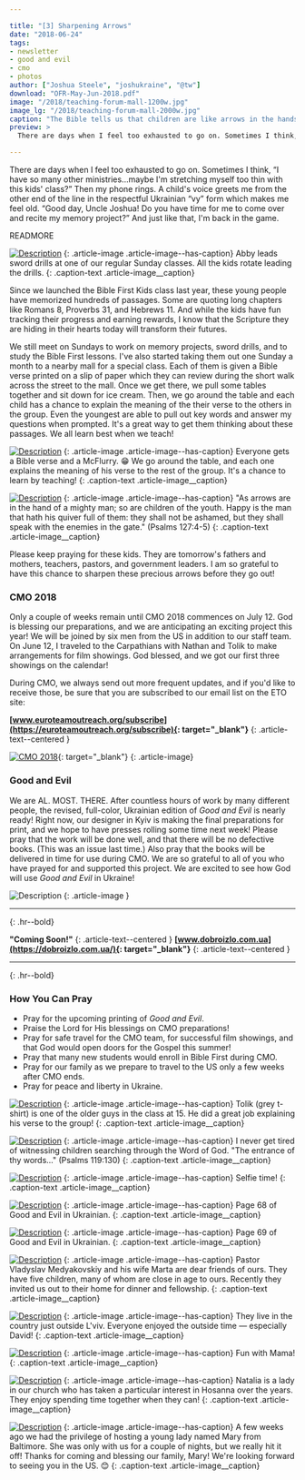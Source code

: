 ```yaml
---

title: "[3] Sharpening Arrows"
date: "2018-06-24"
tags:
- newsletter
- good and evil
- cmo
- photos
author: ["Joshua Steele", "joshukraine", "@tw"]
download: "OFR-May-Jun-2018.pdf"
image: "/2018/teaching-forum-mall-1200w.jpg"
image_lg: "/2018/teaching-forum-mall-2000w.jpg"
caption: "The Bible tells us that children are like arrows in the hands of a warrior — their impact can be swift and far-reaching. But effective arrows need preparation. They require thoughtful crafting to ensure that they are straight and sharp. I'm excited by the little arrows God is raising up here in our church in L'viv, and I'd like to tell you about how we are using Scripture to prepare these young people to have an impact for Christ."
preview: >
  There are days when I feel too exhausted to go on. Sometimes I think, “I have so many other ministries...maybe I'm stretching myself too thin with this kids' class?” Then my phone rings. A child's voice greets me from the other end of the line in the respectful Ukrainian “vy” form which makes me feel old. “Good day, Uncle Joshua! Do you  have time for me to come over and recite my memory project?” And just like that, I'm back in the game.

---
```


There are days when I feel too exhausted to go on. Sometimes I think, “I have so many other ministries...maybe I'm stretching myself too thin with this kids' class?” Then my phone rings. A child's voice greets me from the other end of the line in the respectful Ukrainian “vy” form which makes me feel old. “Good day, Uncle Joshua! Do you  have time for me to come over and recite my memory project?” And just like that, I'm back in the game.

READMORE

[![Description](https://d21yo20tm8bmc2.cloudfront.net/2018/abby-leads-sword-drills-550w.jpg)](https://d21yo20tm8bmc2.cloudfront.net/2018/abby-leads-sword-drills-2000w.jpg)
{: .article-image .article-image--has-caption}
Abby leads sword drills at one of our regular Sunday classes. All the kids rotate leading the drills.
{: .caption-text .article-image__caption}

Since we launched the Bible First Kids class last year, these young people have memorized hundreds of passages. Some are quoting long chapters like Romans 8, Proverbs 31, and Hebrews 11. And while the kids have fun tracking their progress and earning rewards, I know that the Scripture they are hiding in their hearts today will transform their futures.

We still meet on Sundays to work on memory projects, sword drills, and to study the Bible First lessons. I've also started taking them out one Sunday a month to a nearby mall for a special class. Each of them is given a Bible verse printed on a slip of paper which they can review during the short walk across the street to the mall. Once we get there, we pull some tables together and sit down for ice cream. Then, we go around the table and each child has a chance to explain the meaning of the their verse to the others in the group. Even the youngest are able to pull out key words and answer my questions when prompted. It's a great way to get them thinking about these passages. We all learn best when we teach!

[![Description](https://d21yo20tm8bmc2.cloudfront.net/2018/bfk-forum-mcflurries-550w.jpg)](https://d21yo20tm8bmc2.cloudfront.net/2018/bfk-forum-mcflurries-1500w.jpg)
{: .article-image .article-image--has-caption}
Everyone gets a Bible verse and a McFlurry. 😁 We go around the table, and each one explains the meaning of his verse to the rest of the group. It's a chance to learn by teaching!
{: .caption-text .article-image__caption}

[![Description](https://d21yo20tm8bmc2.cloudfront.net/2018/bfk-kids-mall-group-550w.jpg)](https://d21yo20tm8bmc2.cloudfront.net/2018/bfk-kids-mall-group-2000w.jpg)
{: .article-image .article-image--has-caption}
"As arrows are in the hand of a mighty man; so are children of the youth. Happy is the man that hath his quiver full of them: they shall not be ashamed, but they shall speak with the enemies in the gate." (Psalms 127:4-5)
{: .caption-text .article-image__caption}

Please keep praying for these kids. They are tomorrow's fathers and mothers, teachers, pastors, and government leaders. I am so grateful to have this chance to sharpen these precious arrows before they go out!

### CMO 2018

Only a couple of weeks remain until CMO 2018 commences on July 12. God is blessing our preparations, and we are anticipating an exciting project this year! We will be joined by six men from the US in addition to our staff team. On June 12, I traveled to the Carpathians with Nathan and Tolik to make arrangements for film showings. God blessed, and we got our first three showings on the calendar!

During CMO, we always send out more frequent updates, and if you'd like to receive those, be sure that you are subscribed to our email list on the ETO site:

**[www.euroteamoutreach.org/subscribe](https://euroteamoutreach.org/subscribe){: target="_blank"}**
{: .article-text--centered }

[![CMO 2018](https://d21yo20tm8bmc2.cloudfront.net/2017/11/cmo-logo-full-300w.png)](https://cmoproject.org/){: target="_blank"}
{: .article-image}

### Good and Evil

We are AL. MOST. THERE. After countless hours of work by many different people, the revised, full-color, Ukrainian edition of *Good and Evil* is nearly ready! Right  now, our designer in Kyiv is making the final preparations for print, and we hope to have presses rolling some time next week!
Please pray that the work will be done well, and that there will be no defective books. (This was an issue last time.) Also pray that the books will be delivered in time for use during CMO. We are so grateful to all of you who have prayed for and supported this project. We are excited to see how God will use *Good and Evil* in Ukraine!

![Description](https://d21yo20tm8bmc2.cloudfront.net/2018/ge-68-69-spread-550w.png)
{: .article-image }

---
{: .hr--bold}

**"Coming Soon!"**
{: .article-text--centered }
**[www.dobroizlo.com.ua](https://dobroizlo.com.ua/){: target="_blank"}**
{: .article-text--centered }

---
{: .hr--bold}

### How You Can Pray

* Pray for the upcoming printing of *Good and Evil*.
* Praise the Lord for His blessings on CMO preparations!
* Pray for safe travel for the CMO team, for successful film showings, and that God would open doors for the Gospel this summer!
* Pray that many new students would enroll in Bible First during CMO.
* Pray for our family as we prepare to travel to the US only a few weeks after CMO ends.
* Pray for peace and liberty in Ukraine.

[![Description](https://d21yo20tm8bmc2.cloudfront.net/2018/tolik-explains-verse-550w.jpg)](https://d21yo20tm8bmc2.cloudfront.net/2018/tolik-explains-verse-2000w.jpg)
{: .article-image .article-image--has-caption}
Tolik (grey t-shirt) is one of the older guys in the class at 15. He did a great job explaining his verse to the group!
{: .caption-text .article-image__caption}

[![Description](https://d21yo20tm8bmc2.cloudfront.net/2018/looking-up-verses-550w.jpg)](https://d21yo20tm8bmc2.cloudfront.net/2018/looking-up-verses-2000w.jpg)
{: .article-image .article-image--has-caption}
I never get tired of witnessing children searching through the Word of God. "The entrance of thy words..." (Psalms 119:130)
{: .caption-text .article-image__caption}

[![Description](https://d21yo20tm8bmc2.cloudfront.net/2018/bfk-selfie-550w.jpg)](https://d21yo20tm8bmc2.cloudfront.net/2018/bfk-selfie-2000w.jpg)
{: .article-image .article-image--has-caption}
Selfie time!
{: .caption-text .article-image__caption}

[![Description](https://d21yo20tm8bmc2.cloudfront.net/2018/ge-page-68-uk-550h.jpg)](https://d21yo20tm8bmc2.cloudfront.net/2018/ge-page-68-uk-2000h.jpg)
{: .article-image .article-image--has-caption}
Page 68 of Good and Evil in Ukrainian.
{: .caption-text .article-image__caption}

[![Description](https://d21yo20tm8bmc2.cloudfront.net/2018/ge-page-69-uk-550h.jpg)](https://d21yo20tm8bmc2.cloudfront.net/2018/ge-page-69-uk-2000h.jpg)
{: .article-image .article-image--has-caption}
Page 69 of Good and Evil in Ukrainian.
{: .caption-text .article-image__caption}

[![Description](https://d21yo20tm8bmc2.cloudfront.net/2018/at-vlad-and-martas-550w.jpg)](https://d21yo20tm8bmc2.cloudfront.net/2018/at-vlad-and-martas-1500w.jpg)
{: .article-image .article-image--has-caption}
Pastor Vladyslav Medyakovskiy and his wife Marta are dear friends of ours. They have five children, many of whom are close in age to ours. Recently they invited us out to their home for dinner and fellowship.
{: .caption-text .article-image__caption}

[![Description](https://d21yo20tm8bmc2.cloudfront.net/2018/david-in-garden-550h.jpg)](https://d21yo20tm8bmc2.cloudfront.net/2018/david-in-garden-1500h.jpg)
{: .article-image .article-image--has-caption}
They live in the country just outside L'viv. Everyone enjoyed the outside time — especially David!
{: .caption-text .article-image__caption}

[![Description](https://d21yo20tm8bmc2.cloudfront.net/2018/david-with-kels-550h.jpg)](https://d21yo20tm8bmc2.cloudfront.net/2018/david-with-kels-1500h.jpg)
{: .article-image .article-image--has-caption}
Fun with Mama!
{: .caption-text .article-image__caption}

[![Description](https://d21yo20tm8bmc2.cloudfront.net/2018/hosanna-natalia-550h.jpg)](https://d21yo20tm8bmc2.cloudfront.net/2018/hosanna-natalia-2000h.jpg)
{: .article-image .article-image--has-caption}
Natalia is a lady in our church who has taken a particular interest in Hosanna over the years. They enjoy spending time together when they can!
{: .caption-text .article-image__caption}

[![Description](https://d21yo20tm8bmc2.cloudfront.net/2018/mary-airport-550w.jpg)](https://d21yo20tm8bmc2.cloudfront.net/2018/mary-airport-2000w.jpg)
{: .article-image .article-image--has-caption}
A few weeks ago we had the privilege of hosting a young lady named Mary from Baltimore. She was only with us for a couple of nights, but we really hit it off! Thanks for coming and blessing our family, Mary! We're looking forward to seeing you in the US. 😊
{: .caption-text .article-image__caption}
